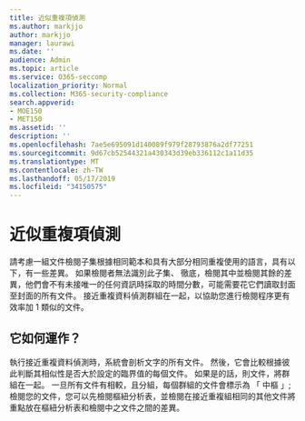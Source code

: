 ```yaml
---
title: 近似重複項偵測
ms.author: markjjo
author: markjjo
manager: laurawi
ms.date: ''
audience: Admin
ms.topic: article
ms.service: O365-seccomp
localization_priority: Normal
ms.collection: M365-security-compliance
search.appverid:
- MOE150
- MET150
ms.assetid: ''
description: ''
ms.openlocfilehash: 7ae5e695091d140089f979f28793876a2df77251
ms.sourcegitcommit: 9d67cb52544321a430343d39eb336112c1a11d35
ms.translationtype: MT
ms.contentlocale: zh-TW
ms.lasthandoff: 05/17/2019
ms.locfileid: "34150575"
---
```

# <a name="near-duplicate-detection"></a>近似重複項偵測

請考慮一組文件檢閱子集根據相同範本和具有大部分相同重複使用的語言，具有以下，有一些差異。 如果檢閱者無法識別此子集、 徹底，檢閱其中並檢閱其餘的差異，他們會不有未接唯一的任何資訊時採取的時間分數，可能需要花它們讀取封面至封面的所有文件。 接近重複資料偵測群組在一起，以協助您進行檢閱程序更有效率加 1 類似的文件。

## <a name="how-does-it-work"></a>它如何運作？

執行接近重複資料偵測時，系統會剖析文字的所有文件。 然後，它會比較根據彼此判斷其相似性是否大於設定的臨界值的每個文件。 如果是的話，則文件，將群組在一起。 一旦所有文件有相較，且分組，每個群組的文件會標示為 「 中樞 」;檢閱您的文件，您可以先檢閱樞紐分析表，並檢閱在接近重複組相同的其他文件將重點放在樞紐分析表和檢閱中之文件之間的差異。